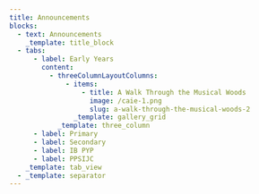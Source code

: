```yaml
---
title: Announcements
blocks:
  - text: Announcements
    _template: title_block
  - tabs:
      - label: Early Years
        content:
          - threeColumnLayoutColumns:
              - items:
                  - title: A Walk Through the Musical Woods
                    image: /caie-1.png
                    slug: a-walk-through-the-musical-woods-2
                _template: gallery_grid
            _template: three_column
      - label: Primary
      - label: Secondary
      - label: IB PYP
      - label: PPSIJC
    _template: tab_view
  - _template: separator
---
```


